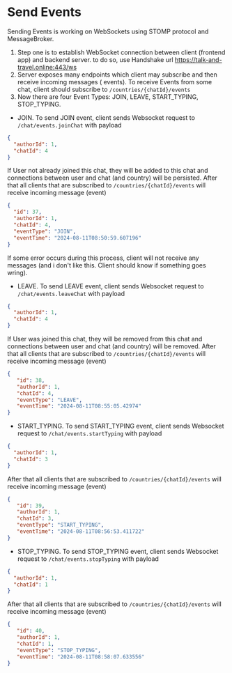 # Send Events

Sending Events is working on WebSockets using STOMP protocol and MessageBroker.

1. Step one is to establish WebSocket connection between client (frontend app) and backend server.
   to do so, use Handshake url https://talk-and-travel.online:443/ws
2. Server exposes many endpoints which client may subscribe and then receive incoming messages (
   events).
   To receive Events from some chat, client should subscribe to `/countries/{chatId}/events`
3. Now there are four Event Types: JOIN, LEAVE, START_TYPING, STOP_TYPING.

- JOIN. To send JOIN event, client sends Websocket request to `/chat/events.joinChat` with payload

```json
{
  "authorId": 1,
  "chatId": 4
} 
```

If User not already joined this chat, they will be added to this chat and connections between user
and
chat (and country) will be persisted.
After that all clients that are subscribed to `/countries/{chatId}/events` will receive incoming
message (event)

```json
{
  "id": 37,
  "authorId": 1,
  "chatId": 4,
  "eventType": "JOIN",
  "eventTime": "2024-08-11T08:50:59.607196"
}
```

If some error occurs during this process, client will not receive any messages (and i don't like
this. Client should know if something goes wring).

- LEAVE. To send LEAVE event, client sends Websocket request to `/chat/events.leaveChat` with payload

```json
{
  "authorId": 1,
  "chatId": 4
} 
```

If User was joined this chat, they will be removed from this chat and connections between user
and chat (and country) will be removed.
After that all clients that are subscribed to `/countries/{chatId}/events` will receive incoming
message (event)

```json
{
   "id": 38,
   "authorId": 1,
   "chatId": 4,
   "eventType": "LEAVE",
   "eventTime": "2024-08-11T08:55:05.42974"
}
```


- START_TYPING. To send START_TYPING event, client sends Websocket request to `/chat/events.startTyping` with payload

```json
{
  "authorId": 1,
  "chatId": 3
} 
```

After that all clients that are subscribed to `/countries/{chatId}/events` will receive incoming
message (event)

```json
{
   "id": 39,
   "authorId": 1,
   "chatId": 3,
   "eventType": "START_TYPING",
   "eventTime": "2024-08-11T08:56:53.411722"
}
```


- STOP_TYPING. To send STOP_TYPING event, client sends Websocket request to `/chat/events.stopTyping` with payload

```json
{
  "authorId": 1,
  "chatId": 1
} 
```

After that all clients that are subscribed to `/countries/{chatId}/events` will receive incoming
message (event)

```json
{
   "id": 40,
   "authorId": 1,
   "chatId": 1,
   "eventType": "STOP_TYPING",
   "eventTime": "2024-08-11T08:58:07.633556"
}
```


